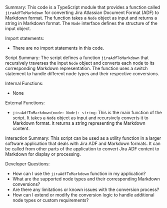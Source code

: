 Summary:
This code is a TypeScript module that provides a function called `jiraAdfToMarkdown` for converting Jira Atlassian Document Format (ADF) to Markdown format. The function takes a `Node` object as input and returns a string in Markdown format. The `Node` interface defines the structure of the input object.

Import statements:
- There are no import statements in this code.

Script Summary:
The script defines a function `jiraAdfToMarkdown` that recursively traverses the input `Node` object and converts each node to its corresponding Markdown representation. The function uses a switch statement to handle different node types and their respective conversions.

Internal Functions:
- None

External Functions:
- `jiraAdfToMarkdown(node: Node): string`: This is the main function of the script. It takes a `Node` object as input and recursively converts it to Markdown format. It returns a string representing the Markdown content.

Interaction Summary:
This script can be used as a utility function in a larger software application that deals with Jira ADF and Markdown formats. It can be called from other parts of the application to convert Jira ADF content to Markdown for display or processing.

Developer Questions:
- How can I use the `jiraAdfToMarkdown` function in my application?
- What are the supported node types and their corresponding Markdown conversions?
- Are there any limitations or known issues with the conversion process?
- How can I extend or modify the conversion logic to handle additional node types or custom requirements?